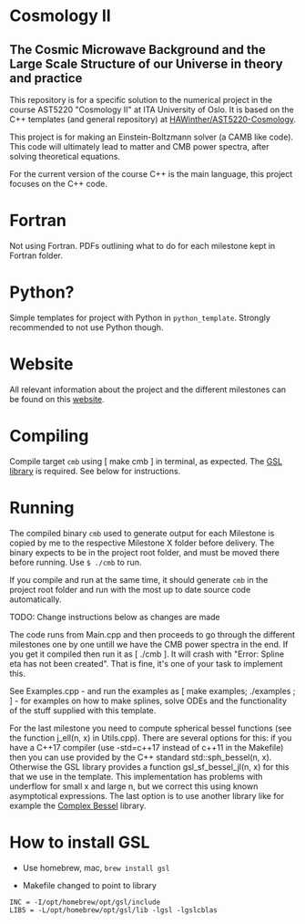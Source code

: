 # Cosmology II
## The Cosmic Microwave Background and the Large Scale Structure of our Universe in theory and practice

This repository is for a specific solution to the numerical project in the course AST5220 "Cosmology II" at ITA University of Oslo. It is based on the C++ templates (and general repository) at [HAWinther/AST5220-Cosmology](https://github.com/HAWinther/AST5220-Cosmology).

This project is for making an Einstein-Boltzmann solver (a CAMB like code). This code will ultimately lead to matter and CMB power spectra, after solving theoretical equations. 

For the current version of the course C++ is the main language, this project focuses on the C++ code.

# Fortran

Not using Fortran. PDFs outlining what to do for each milestone kept in Fortran folder.

# Python?

Simple templates for project with Python in `python_template`. Strongly recommended to not use Python though.

# Website
All relevant information about the project and the different milestones can be found on this [website](https://cmb.wintherscoming.no/).

# Compiling

Compile target `cmb` using [ make cmb ] in terminal, as expected. The [GSL library](ftp://ftp.gnu.org/gnu/gsl/) is required. See below for instructions.

# Running
The compiled binary `cmb` used to generate output for each Milestone is copied by me to the respective Milestone X folder before delivery. The binary expects to be in the project root folder, and must be moved there before running. Use `$ ./cmb` to run.

If you compile and run at the same time, it should generate `cmb` in the project root folder and run with the most up to date source code automatically.

TODO: Change instructions below as changes are made

The code runs from Main.cpp and then proceeds to go through the different milestones one by one untill we have the CMB power spectra in the end. If you get it compiled then run it as [ ./cmb ]. It will crash with "Error: Spline eta has not been created". That is fine, it's one of your task to implement this. 

See Examples.cpp - and run the examples as [ make examples; ./examples ; ] - for examples on how to make splines, solve ODEs and the functionality of the stuff supplied with this template.

For the last milestone you need to compute spherical bessel functions (see the function j\_ell(n, x) in Utils.cpp). There are several options for this: if you have a C++17 compiler (use -std=c++17 instead of c++11 in the Makefile) then you can use provided by the C++ standard std::sph\_bessel(n, x). Otherwise the GSL library provides a function gsl\_sf\_bessel\_jl(n, x) for this that we use in the template. This implementation has problems with underflow for small x and large n, but we correct this using known asymptotical expressions. The last option is to use another library like for example the [Complex Bessel](https://github.com/joeydumont/complex_bessel) library.

# How to install GSL

- Use homebrew, mac, `brew install gsl`

- Makefile changed to point to library

```
INC = -I/opt/homebrew/opt/gsl/include
LIBS = -L/opt/homebrew/opt/gsl/lib -lgsl -lgslcblas
```


